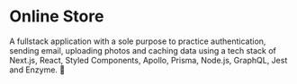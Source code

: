 # Online Store

A fullstack application with a sole purpose to practice authentication, sending email, uploading photos and caching data using a tech stack of Next.js, React, Styled Components, Apollo, Prisma, Node.js, GraphQL, Jest and Enzyme. 🧠
